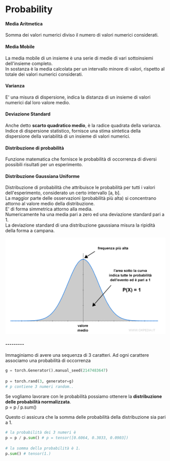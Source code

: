 # Probability

#### Media Aritmetica
Somma dei valori numerici diviso il numero di valori numerici considerati.

#### Media Mobile
La media mobile di un insieme è una serie di medie di vari sottoinsiemi dell'insieme completo.  
In sostanza è la media calcolata per un intervallo minore di valori, rispetto al totale dei valori numerici considerati.


#### Varianza
E' una misura di dispersione,
indica la distanza di un insieme di valori numerici dal loro valore medio.


#### Deviazione Standard
Anche detto **scarto quadratico medio**, è la radice quadrata della varianza.  
Indice di dispersione statistico, fornisce una stima sintetica della dispersione della variabilità di un insieme di valori numerici.


#### Distribuzione di probabilità
Funzione matematica che fornisce le probabilità di occorrenza di diversi possibili risultati per un esperimento.

#### Distribuzione Gaussiana Uniforme
Distribuzione di probabilità che attribuisce le probabilità per tutti i valori dell'esperimento, considerato un certo intervallo [a, b].  
La maggior parte delle osservazioni (probabilità più alta) si concentrano attorno al valore medio della distribuzione.  
E' di forma simmetrica attorno alla media.  
Numericamente ha una media pari a zero ed una deviazione standard pari a 1.  
La deviazione standard di una distribuzione gaussiana misura la ripidità della forma a campana.  

![hist1](../images/gauss1.png)  




#### ---------


Immaginiamo di avere una sequenza di 3 caratteri. Ad ogni carattere associamo una probabilità di occorrenza  

```py
g = torch.Generator().manual_seed(2147483647)

p = torch.rand(3, generator=g)
# p contiene 3 numeri random..
```
Se vogliamo lavorare con le probabilità possiamo ottenere la **distribuzione delle probabilità normalizzata**.  
p = p / p.sum()

Questo ci assicura che la somma delle probabilità della distribuzione sia pari a 1.

```py
# la probabilità dei 3 numeri è
p = p / p.sum() # p = tensor([0.6064, 0.3033, 0.0903])

# la somma della probabilità è 1.
p.sum() # tensor(1.)
```